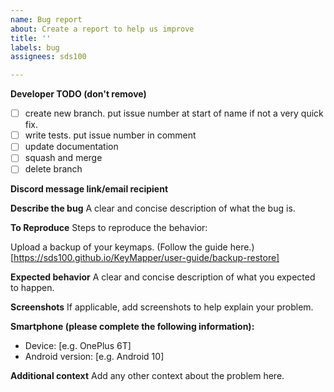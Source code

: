 ```yaml
---
name: Bug report
about: Create a report to help us improve
title: ''
labels: bug
assignees: sds100

---
```


**Developer TODO (don't remove)**
- [ ] create new branch. put issue number at start of name if not a very quick fix.
- [ ] write tests. put issue number in comment
- [ ] update documentation
- [ ] squash and merge
- [ ] delete branch

**Discord message link/email recipient**

**Describe the bug**
A clear and concise description of what the bug is.

**To Reproduce**
Steps to reproduce the behavior:

Upload a backup of your keymaps. (Follow the guide here.)[https://sds100.github.io/KeyMapper/user-guide/backup-restore]

**Expected behavior**
A clear and concise description of what you expected to happen.

**Screenshots**
If applicable, add screenshots to help explain your problem.

**Smartphone (please complete the following information):**
 - Device: [e.g. OnePlus 6T]
 - Android version: [e.g. Android 10]

**Additional context**
Add any other context about the problem here.
